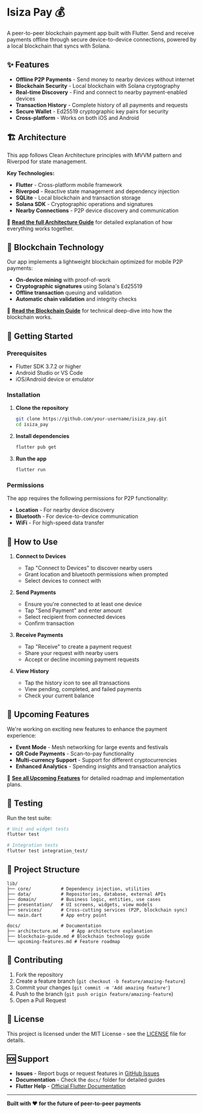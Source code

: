 # Isiza Pay 💰

A peer-to-peer blockchain payment app built with Flutter. Send and receive payments offline through secure device-to-device connections, powered by a local blockchain that syncs with Solana.

## ✨ Features

- **Offline P2P Payments** - Send money to nearby devices without internet
- **Blockchain Security** - Local blockchain with Solana cryptography
- **Real-time Discovery** - Find and connect to nearby payment-enabled devices
- **Transaction History** - Complete history of all payments and requests
- **Secure Wallet** - Ed25519 cryptographic key pairs for security
- **Cross-platform** - Works on both iOS and Android

## 🏗️ Architecture

This app follows Clean Architecture principles with MVVM pattern and Riverpod for state management. 

**Key Technologies:**
- **Flutter** - Cross-platform mobile framework
- **Riverpod** - Reactive state management and dependency injection
- **SQLite** - Local blockchain and transaction storage
- **Solana SDK** - Cryptographic operations and signatures
- **Nearby Connections** - P2P device discovery and communication

📖 **[Read the full Architecture Guide](docs/architecture.md)** for detailed explanation of how everything works together.

## 🔗 Blockchain Technology

Our app implements a lightweight blockchain optimized for mobile P2P payments:

- **On-device mining** with proof-of-work
- **Cryptographic signatures** using Solana's Ed25519
- **Offline transaction** queuing and validation
- **Automatic chain validation** and integrity checks

📖 **[Read the Blockchain Guide](docs/blockchain-guide.md)** for technical deep-dive into how the blockchain works.

## 🚀 Getting Started

### Prerequisites

- Flutter SDK 3.7.2 or higher
- Android Studio or VS Code
- iOS/Android device or emulator

### Installation

1. **Clone the repository**
   ```bash
   git clone https://github.com/your-username/isiza_pay.git
   cd isiza_pay
   ```

2. **Install dependencies**
   ```bash
   flutter pub get
   ```

3. **Run the app**
   ```bash
   flutter run
   ```

### Permissions

The app requires the following permissions for P2P functionality:
- **Location** - For nearby device discovery
- **Bluetooth** - For device-to-device communication
- **WiFi** - For high-speed data transfer

## 📱 How to Use

1. **Connect to Devices**
   - Tap "Connect to Devices" to discover nearby users
   - Grant location and bluetooth permissions when prompted
   - Select devices to connect with

2. **Send Payments**
   - Ensure you're connected to at least one device
   - Tap "Send Payment" and enter amount
   - Select recipient from connected devices
   - Confirm transaction

3. **Receive Payments**
   - Tap "Receive" to create a payment request
   - Share your request with nearby users
   - Accept or decline incoming payment requests

4. **View History**
   - Tap the history icon to see all transactions
   - View pending, completed, and failed payments
   - Check your current balance

## 🔮 Upcoming Features

We're working on exciting new features to enhance the payment experience:

- **Event Mode** - Mesh networking for large events and festivals
- **QR Code Payments** - Scan-to-pay functionality
- **Multi-currency Support** - Support for different cryptocurrencies
- **Enhanced Analytics** - Spending insights and transaction analytics

📖 **[See all Upcoming Features](docs/upcoming-features.md)** for detailed roadmap and implementation plans.

## 🧪 Testing

Run the test suite:

```bash
# Unit and widget tests
flutter test

# Integration tests
flutter test integration_test/
```

## 📁 Project Structure

```
lib/
├── core/           # Dependency injection, utilities
├── data/           # Repositories, database, external APIs
├── domain/         # Business logic, entities, use cases
├── presentation/   # UI screens, widgets, view models
├── services/       # Cross-cutting services (P2P, blockchain sync)
└── main.dart       # App entry point

docs/               # Documentation
├── architecture.md     # App architecture explanation
├── blockchain-guide.md # Blockchain technology guide
└── upcoming-features.md # Feature roadmap
```

## 🤝 Contributing

1. Fork the repository
2. Create a feature branch (`git checkout -b feature/amazing-feature`)
3. Commit your changes (`git commit -m 'Add amazing feature'`)
4. Push to the branch (`git push origin feature/amazing-feature`)
5. Open a Pull Request

## 📄 License

This project is licensed under the MIT License - see the [LICENSE](LICENSE) file for details.

## 🆘 Support

- **Issues** - Report bugs or request features in [GitHub Issues](https://github.com/your-username/isiza_pay/issues)
- **Documentation** - Check the `docs/` folder for detailed guides
- **Flutter Help** - [Official Flutter Documentation](https://docs.flutter.dev/)

---

**Built with ❤️ for the future of peer-to-peer payments**

